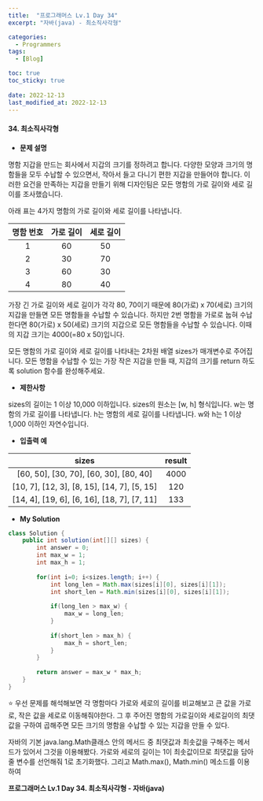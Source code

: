 ```yaml
---
title:  "프로그래머스 Lv.1 Day 34"
excerpt: "자바(java) - 최소직사각형"

categories:
  - Programmers
tags:
  - [Blog]

toc: true
toc_sticky: true
 
date: 2022-12-13
last_modified_at: 2022-12-13
---
```


#### 34. 최소직사각형


- **문제 설명** 

명함 지갑을 만드는 회사에서 지갑의 크기를 정하려고 합니다. 다양한 모양과 크기의 명함들을 모두 수납할 수 있으면서, 작아서 들고 다니기 편한 지갑을 만들어야 합니다. 이러한 요건을 만족하는 지갑을 만들기 위해 디자인팀은 모든 명함의 가로 길이와 세로 길이를 조사했습니다.

아래 표는 4가지 명함의 가로 길이와 세로 길이를 나타냅니다.

|**명함 번호**|**가로 길이**|**세로 길이**|
|:---:|:---:|:---:|
|1|60|50|
|2|30|70|
|3|60|30|
|4|80|40|




가장 긴 가로 길이와 세로 길이가 각각 80, 70이기 때문에 80(가로) x 70(세로) 크기의 지갑을 만들면 모든 명함들을 수납할 수 있습니다. 하지만 2번 명함을 가로로 눕혀 수납한다면 80(가로) x 50(세로) 크기의 지갑으로 모든 명함들을 수납할 수 있습니다. 이때의 지갑 크기는 4000(=80 x 50)입니다.

모든 명함의 가로 길이와 세로 길이를 나타내는 2차원 배열 sizes가 매개변수로 주어집니다. 모든 명함을 수납할 수 있는 가장 작은 지갑을 만들 때, 지갑의 크기를 return 하도록 solution 함수를 완성해주세요.


- **제한사항**

sizes의 길이는 1 이상 10,000 이하입니다.
sizes의 원소는 [w, h] 형식입니다.
w는 명함의 가로 길이를 나타냅니다.
h는 명함의 세로 길이를 나타냅니다.
w와 h는 1 이상 1,000 이하인 자연수입니다.

- **입출력 예**

|**sizes**|**result**|
|:---:|:---:|
|[60, 50], [30, 70], [60, 30], [80, 40]|4000|
|[10, 7], [12, 3], [8, 15], [14, 7], [5, 15]|120|
|[14, 4], [19, 6], [6, 16], [18, 7], [7, 11]|133|



- **My Solution**

```java
class Solution {
    public int solution(int[][] sizes) {
        int answer = 0;
        int max_w = 1;
        int max_h = 1;
        
        for(int i=0; i<sizes.length; i++) {
            int long_len = Math.max(sizes[i][0], sizes[i][1]);
            int short_len = Math.min(sizes[i][0], sizes[i][1]);
            
            if(long_len > max_w) {
                max_w = long_len;
            }
            
            if(short_len > max_h) {
                max_h = short_len;
            }
        }
        
        return answer = max_w * max_h;
    }
}
```

⭐ 우선 문제를 해석해보면 각 명함마다 가로와 세로의 길이를 비교해보고 큰 값을 가로로, 작은 값을 세로로 이동해줘야한다. 그 후 주어진 명함의 가로길이와 세로길이의 최댓값을 구하여 곱해주면 모든 크기의 명함을 수납할 수 있는 지갑을 만들 수 있다.

자바의 기본 java.lang.Math클래스 안의 메서드 중 최댓값과 최솟값을 구해주는 메서드가 있어서 그것을 이용해봤다. 가로와 세로의 길이는 1이 최솟값이므로 최댓값을 담아줄 변수를 선언해줘 1로 초기화했다. 그리고 Math.max(), Math.min() 메소드를 이용하여 


**프로그래머스 Lv.1 Day 34. 최소직사각형 - 자바(java)**